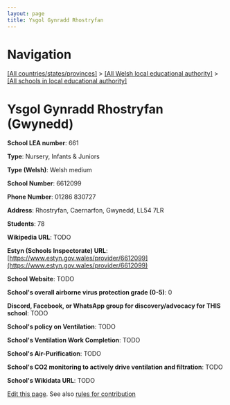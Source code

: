 ```yaml
---
layout: page
title: Ysgol Gynradd Rhostryfan
---
```

# Navigation

[[All countries/states/provinces]](../../..) > [[All Welsh local educational authority]](../..) > [[All schools in local educational authority]](..)

# Ysgol Gynradd Rhostryfan (Gwynedd)

**School LEA number**: 661

**Type**: Nursery, Infants & Juniors

**Type (Welsh)**: Welsh medium

**School Number**: 6612099

**Phone Number**: 01286 830727

**Address**: Rhostryfan, Caernarfon, Gwynedd, LL54 7LR

**Students**: 78

**Wikipedia URL**: TODO

**Estyn (Schools Inspectorate) URL**: [https://www.estyn.gov.wales/provider/6612099](https://www.estyn.gov.wales/provider/6612099)

**School Website**: TODO

**School's overall airborne virus protection grade (0-5)**: 0

**Discord, Facebook, or WhatsApp group for discovery/advocacy for THIS school**: TODO

**School's policy on Ventilation**: TODO

**School's Ventilation Work Completion**: TODO

**School's Air-Purification**: TODO

**School's CO2 monitoring to actively drive ventilation and filtration**: TODO

**School's Wikidata URL**: TODO




[Edit this page](https://github.com/ventilate-schools/Wales/edit/prif/./Gwynedd/Ysgol_Gynradd_Rhostryfan.md). See also [rules for contribution](../../../contribution-rules/)
